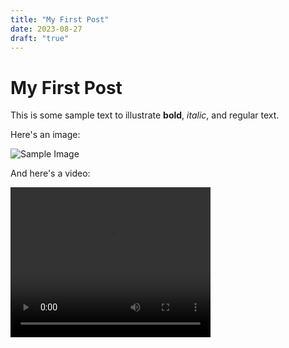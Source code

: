 ```yaml
---
title: "My First Post"
date: 2023-08-27
draft: "true"
---
```


# My First Post

This is some sample text to illustrate **bold**, _italic_, and regular text.

Here's an image:

![Sample Image](/images/sample-image.jpg)

And here's a video:

<video width="320" height="240" controls>
  <source src="/videos/sample-video.mp4" type="video/mp4">
  Your browser does not support the video tag.
</video>
